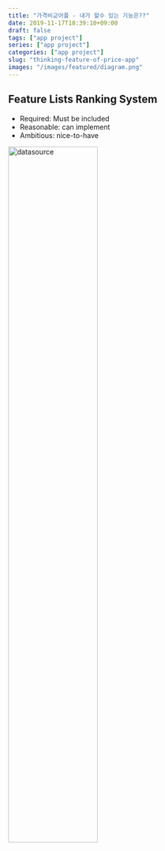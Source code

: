 ```yaml
---
title: "가격비교어플 - 내가 할수 있는 기능은??"
date: 2019-11-17T18:39:10+09:00
draft: false
tags: ["app project"]
series: ["app project"]
categories: ["app project"]
slug: "thinking-feature-of-price-app"
images: "/images/featured/diagram.png"
---
```


## Feature Lists Ranking System
- Required: Must be included
- Reasonable: can implement
- Ambitious: nice-to-have

<img src="/images/2019/11/feature lists.png" width="60%" height="60%" title="connect datasource in TableView" alt="datasource"></img>
